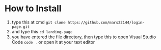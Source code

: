 # How to Install
1. type this at cmd
   ```git clone https://github.com/mars22144/login-page.git```
2. and type this
   ```cd landing-page```
3. you have entered the file directory, then type this to open Visual Studio Code
   ```code .``` or open it at your text editor
